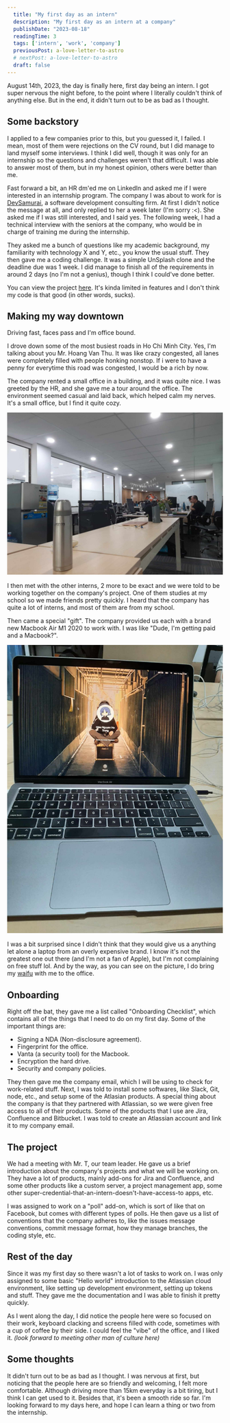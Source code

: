 ```yaml
---
  title: "My first day as an intern"
  description: "My first day as an intern at a company"
  publishDate: "2023-08-18"
  readingTime: 3
  tags: ['intern', 'work', 'company']
  previousPost: a-love-letter-to-astro
  # nextPost: a-love-letter-to-astro
  draft: false
---
```


August 14th, 2023, the day is finally here, first day being an intern. I got super nervous the night before, to the point where I literally couldn't think of anything else. But in the end, it didn't turn out to be as bad as I thought.

## Some backstory

I applied to a few companies prior to this, but you guessed it, I failed. I mean, most of them were rejections on the CV round, but I did manage to land myself some interviews. I think I did well, though it was only for an internship so the questions and challenges weren't that difficult. I was able to answer most of them, but in my honest opinion, others were better than me.

Fast forward a bit, an HR dm'ed me on LinkedIn and asked me if I were interested in an internship program. The company I was about to work for is [DevSamurai](https://devsamurai.vn/), a software development consulting firm. At first I didn't notice the message at all, and only replied to her a week later (I'm sorry :<). She asked me if I was still interested, and I said yes. The following week, I had a technical interview with the seniors at the company, who would be in charge of training me during the internship.

They asked me a bunch of questions like my academic background, my familiarity with technology X and Y, etc., you know the usual stuff. They then gave me a coding challenge. It was a simple UnSplash clone and the deadline due was 1 week. I did manage to finish all of the requirements in around 2 days (no I'm not a genius), though I think I could've done better.

You can view the project [here](https://github.com/nhthieu/isplash). It's kinda limited in features and I don't think my code is that good (in other words, sucks).

## Making my way downtown

Driving fast, faces pass and I'm office bound.

I drove down some of the most busiest roads in Ho Chi Minh City. Yes, I'm talking about you Mr. Hoang Van Thu. It was like crazy congested, all lanes were completely filled with people honking nonstop. If i were to have a penny for everytime this road was congested, I would be a rich by now.

The company rented a small office in a building, and it was quite nice. I was greeted by the HR, and she gave me a tour around the office. The environment seemed casual and laid back, which helped calm my nerves. It's a small office, but I find it quite cozy.

![Company](../../assets/company.png)

I then met with the other interns, 2 more to be exact and we were told to be working together on the company's project. One of them studies at my school so we made friends pretty quickly. I heard that the company has quite a lot of interns, and most of them are from my school.

Then came a special "gift". The company provided us each with a brand new Macbook Air M1 2020 to work with. I was like "Dude, I'm getting paid and a Macbook?". 

![Macbook](../../assets/macbook.png)

I was a bit surprised since I didn't think that they would give us a anything let alone a laptop from an overly expensive brand. I know it's not the greatest one out there (and I'm not a fan of Apple), but I'm not complaining on free stuff lol. And by the way, as you can see on the picture, I do bring my [waifu](https://bocchi-the-rock.fandom.com/wiki/Ryo_Yamada) with me to the office. 

## Onboarding

Right off the bat, they gave me a list called "Onboarding Checklist", which contains all of the things that I need to do on my first day. Some of the important things are:

- Signing a NDA (Non-disclosure agreement).
- Fingerprint for the office.
- Vanta (a security tool) for the Macbook.
- Encryption the hard drive.
- Security and company policies.

They then gave me the company email, which I will be using to check for work-related stuff. Next, I was told to install some softwares, like Slack, Git, node, etc., and setup some of the Atlasian products. A special thing about the company is that they partnered with Atlassian, so we were given free access to all of their products. Some of the products that I use are Jira, Confluence and Bitbucket. I was told to create an Atlassian account and link it to my company email.

## The project

We had a meeting with Mr. T, our team leader. He gave us a brief introduction about the company's projects and what we will be working on. They have a lot of products, mainly add-ons for Jira and Confluence, and some other products like a custom server, a project management app, some other super-credential-that-an-intern-doesn't-have-access-to apps, etc.

I was assigned to work on a "poll" add-on, which is sort of like that on Facebook, but comes with different types of polls. He then gave us a list of conventions that the company adheres to, like the issues message conventions, commit message format, how they manage branches, the coding style, etc.

## Rest of the day

Since it was my first day so there wasn't a lot of tasks to work on. I was only assigned to some basic "Hello world" introduction to the Atlassian cloud environment, like setting up development environment, setting up tokens and stuff. They gave me the documentation and I was able to finish it pretty quickly.

As I went along the day, I did notice the people here were so focused on their work, keyboard clacking and screens filled with code, sometimes with a cup of coffee by their side. I could feel the "vibe" of the office, and I liked it. *(look forward to meeting other man of culture here)*

## Some thoughts

It didn't turn out to be as bad as I thought. I was nervous at first, but noticing that the people here are so friendly and welcoming, I felt more comfortable. Although driving more than 15km everyday is a bit tiring, but I think I can get used to it. Besides that, it's been a smooth ride so far. I'm looking forward to my days here, and hope I can learn a thing or two from the internship.
